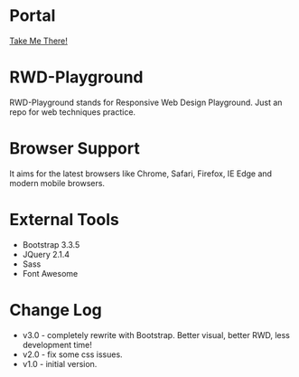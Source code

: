 # Portal
[Take Me There!](http://zushenyan.github.io/RWD-Playground/)

# RWD-Playground
RWD-Playground stands for Responsive Web Design Playground. Just an repo for web techniques practice.

# Browser Support
It aims for the latest browsers like Chrome, Safari, Firefox, IE Edge and modern mobile browsers.

# External Tools
* Bootstrap 3.3.5
* JQuery 2.1.4
* Sass
* Font Awesome

# Change Log
* v3.0 - completely rewrite with Bootstrap. Better visual, better RWD, less development time!
* v2.0 - fix some css issues.
* v1.0 - initial version.
